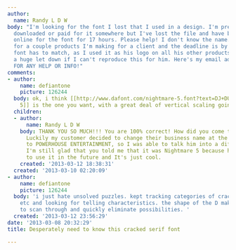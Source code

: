```yaml
---
author:
  name: Randy L D W
body: "I'm looking for the font I lost that I used in a design. I'm pretty sure I
  downloaded or paid for it somewhere but I've lost the file and have been searching
  online for the font for 17 hours. Please help! I don't know the name. I need it
  for a couple products I'm making for a client and the deadline is by tomorrow. The
  font has to match, as I used it as his logo on all his other products. It will be
  a huge let down if I can't reproduce this for him. Here's my email address: SpittingImageGraphics@gmail.com\r\nTHANKS
  FOR ANY HELP OR INFO!"
comments:
- author:
    name: defiantone
    picture: 126244
  body: ok, i think [[http://www.dafont.com/nightmare-5.font?text=DJ+DURTY&psize=l|Nightmare
    5]] is the one you want, with a great deal of vertical scaling going on.
  children:
  - author:
      name: Randy L D W
    body: THANK YOU SO MUCH!!! You are 100% correct! How did you come to this conclusion?
      Luckily my customer decided to change their business name at the last minute
      to POWERHOUSE ENTERTAINMENT, so I was able to talk him into a different font.
      I'm still glad that you told me that it was Nightmare 5 because he said he wants
      to use it in the future and It's just cool.
    created: '2013-03-12 18:38:31'
  created: '2013-03-10 02:20:09'
- author:
    name: defiantone
    picture: 126244
  body: 'i just hate unsolved puzzles. kept tracking categories of cracked/corroded
    etc and looking for telling characteristics. the shape of the D makes it easy
    to scan through and quickly eliminate possibilities. '
  created: '2013-03-12 23:56:29'
date: '2013-03-08 20:32:29'
title: Desperately need to know this cracked serif font

---
```

